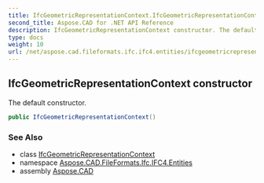 ```yaml
---
title: IfcGeometricRepresentationContext.IfcGeometricRepresentationContext
second_title: Aspose.CAD for .NET API Reference
description: IfcGeometricRepresentationContext constructor. The default constructor
type: docs
weight: 10
url: /net/aspose.cad.fileformats.ifc.ifc4.entities/ifcgeometricrepresentationcontext/ifcgeometricrepresentationcontext/
---
```

## IfcGeometricRepresentationContext constructor

The default constructor.

```csharp
public IfcGeometricRepresentationContext()
```

### See Also

* class [IfcGeometricRepresentationContext](../)
* namespace [Aspose.CAD.FileFormats.Ifc.IFC4.Entities](../../ifcgeometricrepresentationcontext/)
* assembly [Aspose.CAD](../../../)


